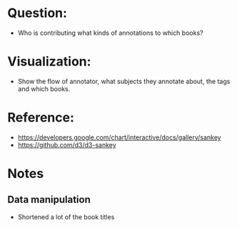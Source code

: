 # Question:
- Who is contributing what kinds of annotations to which books?

# Visualization:
- Show the flow of annotator, what subjects they annotate about, the tags and which books.

# Reference:
- https://developers.google.com/chart/interactive/docs/gallery/sankey
- https://github.com/d3/d3-sankey

# Notes
## Data manipulation
- Shortened a lot of the book titles

